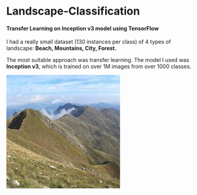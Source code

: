 # Landscape-Classification
<h4> Transfer Learning on Inception v3 model using TensorFlow </h4>

I had a really small dataset (130 instances per class) of 4 types of landscape: <b>Beach, Mountains, City, Forest.</b>

The most suitable approach was transfer learning. The model I used was <b>Inception v3</b>, which is trained on over 1M images from over 1000 classes. 

<img src='https://github.com/olafplacha/Landscape-Classification/blob/master/img/image105.jpg'>

